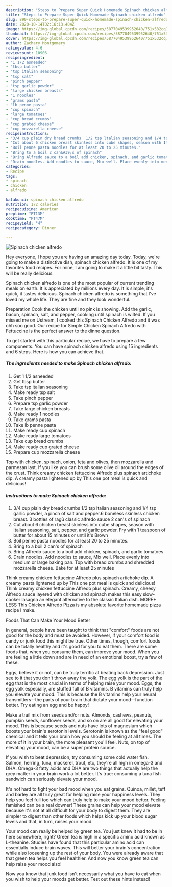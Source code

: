 ```yaml
---
description: "Steps to Prepare Super Quick Homemade Spinach chicken alfredo"
title: "Steps to Prepare Super Quick Homemade Spinach chicken alfredo"
slug: 890-steps-to-prepare-super-quick-homemade-spinach-chicken-alfredo
date: 2020-10-14T02:16:13.404Z
image: https://img-global.cpcdn.com/recipes/5877049539952640/751x532cq70/spinach-chicken-alfredo-recipe-main-photo.jpg
thumbnail: https://img-global.cpcdn.com/recipes/5877049539952640/751x532cq70/spinach-chicken-alfredo-recipe-main-photo.jpg
cover: https://img-global.cpcdn.com/recipes/5877049539952640/751x532cq70/spinach-chicken-alfredo-recipe-main-photo.jpg
author: Zachary Montgomery
ratingvalue: 4.6
reviewcount: 10906
recipeingredient:
- "1 1/2 asneeded"
- "tbsp butter"
- "tsp italian seasoning"
- "tsp salt"
- "pinch pepper"
- "tsp garlic powder"
- "large chicken breasts"
- "1 noodles"
- "grams pasta"
- "lb penne pasta"
- "cup spinach"
- "large tomatoes"
- "cup bread crumbs"
- "cup grated cheese"
- "cup mozzarella cheese"
recipeinstructions:
- "3/4 cup plain dry bread crumbs  1/2 tsp ltalian seasoning and 1/4 tsp garlic powder, a pinch of salt and pepper.6 boneless skinless chicken breast. 3 bottles of ragù  classic alfredo sauce 2 can&#39;s of spinach"
- "Cut about 6 chicken breast skinless into cube shapes, season with Italian seasoning, salt, pepper, and garlic powder. Fry with 1 teaspoon of butter for about 15 minutes or until it&#39;s Brown"
- "Boil penne pasta noodles for at least 20 to 25 minutes."
- "Bring to a boil 2 can&#39;s of spinach"
- "Bring Alfredo sauce to a boil add chicken, spinach, and garlic tomatoes"
- "Drain noodles. Add noodles to sauce, Mix well. Place evenly into medium or large baking pan. Top with bread crumbs and shredded mozzarella cheese. Bake for at least 25 minutes"
categories:
- Recipe
tags:
- spinach
- chicken
- alfredo

katakunci: spinach chicken alfredo 
nutrition: 172 calories
recipecuisine: American
preptime: "PT13M"
cooktime: "PT47M"
recipeyield: "4"
recipecategory: Dinner

---
```



![Spinach chicken alfredo](https://img-global.cpcdn.com/recipes/5877049539952640/751x532cq70/spinach-chicken-alfredo-recipe-main-photo.jpg)

Hey everyone, I hope you are having an amazing day today. Today, we're going to make a distinctive dish, spinach chicken alfredo. It is one of my favorites food recipes. For mine, I am going to make it a little bit tasty. This will be really delicious.

Spinach chicken alfredo is one of the most popular of current trending meals on earth. It is appreciated by millions every day. It is simple, it's quick, it tastes delicious. Spinach chicken alfredo is something that I've loved my whole life. They are fine and they look wonderful.

Preparation Cook the chicken until no pink is showing. Add the garlic, bacon, spinach, salt, and pepper, cooking until spinach is wilted. If you missed me on Ustream, I cooked this Spinach Chicken Alfredo and it was ohh soo good. Our recipe for Simple Chicken Spinach Alfredo with Fettuccine is the perfect answer to the dinne question.


To get started with this particular recipe, we have to prepare a few components. You can have spinach chicken alfredo using 15 ingredients and 6 steps. Here is how you can achieve that.

<!--inarticleads1-->

##### The ingredients needed to make Spinach chicken alfredo:

1. Get 1 1/2 asneeded
1. Get tbsp butter
1. Take tsp italian seasoning
1. Make ready tsp salt
1. Take pinch pepper
1. Prepare tsp garlic powder
1. Take large chicken breasts
1. Make ready 1 noodles
1. Take grams pasta
1. Take lb penne pasta
1. Make ready cup spinach
1. Make ready large tomatoes
1. Take cup bread crumbs
1. Make ready cup grated cheese
1. Prepare cup mozzarella cheese


Top with chicken, spinach, onion, feta and olives, then mozzarella and parmesan last. If you like you can brush some olive oil around the edges of the crust. Think creamy chicken fettuccine Alfredo plus spinach artichoke dip. A creamy pasta lightened up by This one pot meal is quick and delicious! 

<!--inarticleads2-->

##### Instructions to make Spinach chicken alfredo:

1. 3/4 cup plain dry bread crumbs  1/2 tsp ltalian seasoning and 1/4 tsp garlic powder, a pinch of salt and pepper.6 boneless skinless chicken breast. 3 bottles of ragù  classic alfredo sauce 2 can&#39;s of spinach
1. Cut about 6 chicken breast skinless into cube shapes, season with Italian seasoning, salt, pepper, and garlic powder. Fry with 1 teaspoon of butter for about 15 minutes or until it&#39;s Brown
1. Boil penne pasta noodles for at least 20 to 25 minutes.
1. Bring to a boil 2 can&#39;s of spinach
1. Bring Alfredo sauce to a boil add chicken, spinach, and garlic tomatoes
1. Drain noodles. Add noodles to sauce, Mix well. Place evenly into medium or large baking pan. Top with bread crumbs and shredded mozzarella cheese. Bake for at least 25 minutes


Think creamy chicken fettuccine Alfredo plus spinach artichoke dip. A creamy pasta lightened up by This one pot meal is quick and delicious! Think creamy chicken fettuccine Alfredo plus spinach. Creamy, cheesy Alfredo sauce layered with chicken and spinach makes this easy slow-cooker lasagna an elegant alternative to the classic Italian dish. MORE+ LESS This Chicken Alfredo Pizza is my absolute favorite homemade pizza recipe I make. 

Foods That Can Make Your Mood Better


In general, people have been taught to think that "comfort" foods are not good for the body and must be avoided. However, if your comfort food is candy or junk food this might be true. Other times, though, comfort foods can be totally healthy and it's good for you to eat them. There are some foods that, when you consume them, can improve your mood. When you are feeling a little down and are in need of an emotional boost, try a few of these.

Eggs, believe it or not, can be truly terrific at beating back depression. Just see to it that you don't throw away the yolk. The egg yolk is the part of the egg that is the most crucial in terms of helping raise your mood. Eggs, the egg yolk especially, are stuffed full of B vitamins. B vitamins can truly help you elevate your mood. This is because the B vitamins help your neural transmitters--the parts of your brain that dictate your mood--function better. Try eating an egg and be happy!

Make a trail mix from seeds and/or nuts. Almonds, cashews, peanuts, pumpkin seeds, sunflower seeds, and so on are all good for elevating your mood. This is because seeds and nuts have lots of magnesium which boosts your brain's serotonin levels. Serotonin is known as the "feel good" chemical and it tells your brain how you should be feeling at all times. The more of it in your brain, the more pleasant you'll feel. Nuts, on top of elevating your mood, can be a super protein source.

If you wish to beat depression, try consuming some cold water fish. Salmon, herring, tuna, mackerel, trout, etc, they're all high in omega-3 and DHA. Omega-3 fatty acids and DHA are two things that actually help the grey matter in your brain work a lot better. It's true: consuming a tuna fish sandwich can seriously elevate your mood. 

It's not hard to fight your bad mood when you eat grains. Quinoa, millet, teff and barley are all truly great for helping raise your happiness levels. They help you feel full too which can truly help to make your mood better. Feeling famished can be a real downer! These grains can help your mood elevate because it's not at all difficult for your body to digest them. They are simpler to digest than other foods which helps kick up your blood sugar levels and that, in turn, raises your mood.

Your mood can really be helped by green tea. You just knew it had to be in here somewhere, right? Green tea is high in a specific amino acid known as L-theanine. Studies have found that this particular amino acid can essentially induce brain waves. This will better your brain's concentration while also loosening up the rest of your body. You were already aware that that green tea helps you feel healthier. And now you know green tea can help raise your mood also!

Now you know that junk food isn't necessarily what you have to eat when you wish to help your moods get better. Test out  these hints  instead!

